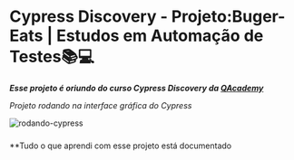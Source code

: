 # Cypress Discovery - Projeto:Buger-Eats | Estudos em Automação de Testes📚💻

***Esse projeto é oriundo do curso Cypress Discovery da [QAcademy](https://br.qacademy.io/cypress-discovery)***




*Projeto rodando na interface gráfica do Cypress*

![rodando-cypress](assets/2022-10-09_22-11-53.gif)

###

**Tudo o que aprendi com esse projeto está documentado 

